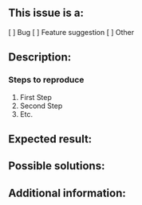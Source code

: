 <!-- (REQUIRED) What is the nature of this issue? -->
## This issue is a:
[ ] Bug
[ ] Feature suggestion
[ ] Other
 
<!-- (REQUIRED) What is the issue/current behavior? -->
## Description:
 
<!-- (OPTIONAL) What needs to be done to replicate this issue? (provide Gist if needed) -->
### Steps to reproduce
 
1. First Step
2. Second Step
3. Etc.
 
<!-- (REQUIRED) When this issue is resolved, what is the expected result/behavior? -->
## Expected result:
 
<!-- (OPTIONAL) What would a solution for this issue look like? -->
## Possible solutions:
 
<!-- (OPTIONAL) What other information can you provide about this issue? -->
## Additional information:

<!--
Thank you for taking the time to report this issue!
GitHub Issues should only be created for problems/topics related to this project's codebase.
 
Before submitting this issue, please make sure you are complying with our Code of Conduct:
https://github.com/magento-research/venia-pwa-concept/blob/develop/.github/CODE_OF_CONDUCT.md
 
Issues that do not comply with our Code of Conduct or do not contain enough information may be closed at the maintainers' discretion.

Feel free to remove this section before creating this issue.
-->